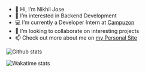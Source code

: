 - 👋 Hi, I’m Nikhil Jose
- 👀 I’m interested in Backend Development
- 💻 I’m currently a Developer Intern at [Campuzon](https://campuzon.com)
- 💞️ I’m looking to collaborate on interesting projects
- 📫 Check out more about me on [my Personal Site](https://nikjos.in)
 

![Github stats](https://github-readme-stats.vercel.app/api?username=nikiljos&count_private=true&include_all_commits=true)

![Wakatime stats](https://github-readme-stats.vercel.app/api/wakatime?username=nikiljos&layout=compact)
